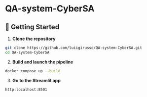 # QA-system-CyberSA

## 🚀 Getting Started

1. **Clone the repository**
```bash
git clone https://github.com/luiigirusso/QA-system-CyberSA.git
cd QA-system-CyberSA
```

2. **Build and launch the pipeline**
```bash
docker compose up --build
```
3. **Go to the Streamlit app**

```arduino
http:localhost:8501
```
